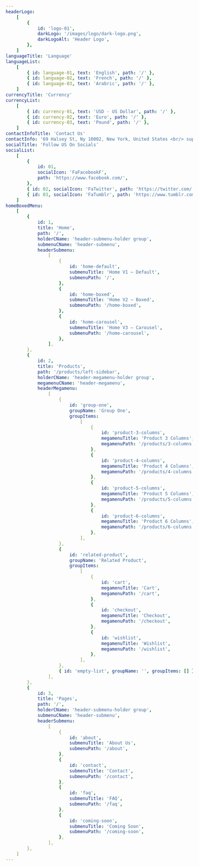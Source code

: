 ```yaml
---
headerLogo:
    [
        {
            id: 'logo-01',
            darkLogo: '/images/logo/dark-logo.png',
            darkLogoAlt: 'Header Logo',
        },
    ]
languageTitle: 'Language'
languageList:
    [
        { id: language-01, text: 'English', path: '/' },
        { id: language-02, text: 'French', path: '/' },
        { id: language-03, text: 'Arabric', path: '/' },
    ]
currencyTitle: 'Currency'
currencyList:
    [
        { id: currency-01, text: 'USD - US Dollar', path: '/' },
        { id: currency-02, text: 'Euro', path: '/' },
        { id: currency-03, text: 'Pound', path: '/' },
    ]
contactInfoTitle: 'Contact Us'
contactInfo: '69 Halsey St, Ny 10002, New York, United States <br/> support.center@helendo.co <br/> (0091) 8547 632521'
socialTitle: 'Follow US On Socials'
socialList:
    [
        {
            id: 01,
            socialIcon: 'FaFacebookF',
            path: 'https://www.facebook.com/',
        },
        { id: 02, socialIcon: 'FaTwitter', path: 'https://twitter.com/' },
        { id: 03, socialIcon: 'FaTumblr', path: 'https://www.tumblr.com/' },
    ]
homeBoxedMenu:
    [
        {
            id: 1,
            title: 'Home',
            path: '/',
            holderCName: 'header-submenu-holder group',
            submenuCName: 'header-submenu',
            headerSubmenu:
                [
                    {
                        id: 'home-default',
                        submenuTitle: 'Home V1 – Default',
                        submenuPath: '/',
                    },
                    {
                        id: 'home-boxed',
                        submenuTitle: 'Home V2 – Boxed',
                        submenuPath: '/home-boxed',
                    },
                    {
                        id: 'home-carousel',
                        submenuTitle: 'Home V3 – Carousel',
                        submenuPath: '/home-carousel',
                    },
                ],
        },
        {
            id: 2,
            title: 'Products',
            path: '/products/left-sidebar',
            holderCName: 'header-megamenu-holder group',
            megamenuCName: 'header-megamenu',
            headerMegamenu:
                [
                    {
                        id: 'group-one',
                        groupName: 'Group One',
                        groupItems:
                            [
                                {
                                    id: 'product-3-columns',
                                    megamenuTitle: 'Product 3 Columns',
                                    megamenuPath: '/products/3-columns',
                                },
                                {
                                    id: 'product-4-columns',
                                    megamenuTitle: 'Product 4 Columns',
                                    megamenuPath: '/products/4-columns',
                                },
                                {
                                    id: 'product-5-columns',
                                    megamenuTitle: 'Product 5 Columns',
                                    megamenuPath: '/products/5-columns',
                                },
                                {
                                    id: 'product-6-columns',
                                    megamenuTitle: 'Product 6 Columns',
                                    megamenuPath: '/products/6-columns',
                                },
                            ],
                    },
                    {
                        id: 'related-product',
                        groupName: 'Related Product',
                        groupItems:
                            [
                                {
                                    id: 'cart',
                                    megamenuTitle: 'Cart',
                                    megamenuPath: '/cart',
                                },
                                {
                                    id: 'checkout',
                                    megamenuTitle: 'Checkout',
                                    megamenuPath: '/checkout',
                                },
                                {
                                    id: 'wishlist',
                                    megamenuTitle: 'Wishlist',
                                    megamenuPath: '/wishlist',
                                },
                            ],
                    },
                    { id: 'empty-list', groupName: '', groupItems: [] },
                ],
        },
        {
            id: 3,
            title: 'Pages',
            path: '/',
            holderCName: 'header-submenu-holder group',
            submenuCName: 'header-submenu',
            headerSubmenu:
                [
                    {
                        id: 'about',
                        submenuTitle: 'About Us',
                        submenuPath: '/about',
                    },
                    {
                        id: 'contact',
                        submenuTitle: 'Contact',
                        submenuPath: '/contact',
                    },
                    {
                        id: 'faq',
                        submenuTitle: 'FAQ',
                        submenuPath: '/faq',
                    },
                    {
                        id: 'coming-soon',
                        submenuTitle: 'Coming Soon',
                        submenuPath: '/coming-soon',
                    },
                ],
        },
    ]
---
```

